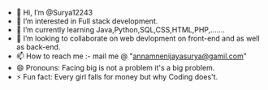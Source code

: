 - 👋 Hi, I’m @Surya12243
- 👀 I’m interested in Full stack development.
- 🌱 I’m currently learning Java,Python,SQL,CSS,HTML,PHP,.......
- 💞️ I’m looking to collaborate on web devlopment on front-end and as well as back-end.
- 📫 How to reach me :- mail me @ "annamnenijayasurya@gamil.com"
- 😄 Pronouns: Facing big is not a problem it's a big problem.
- ⚡ Fun fact: Every girl falls for money but why Coding does't.

<!---
Surya12243/Surya12243 is a ✨ special ✨ repository because its `README.md` appears on your GitHub profile.
You can click the Preview link to take a look at your changes.
--->
